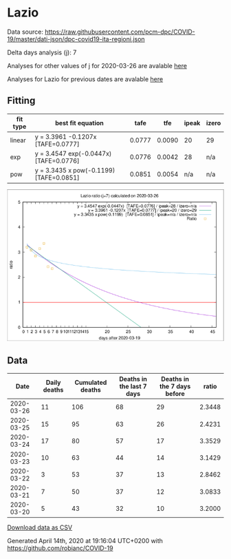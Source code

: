 # Lazio

Data source: https://raw.githubusercontent.com/pcm-dpc/COVID-19/master/dati-json/dpc-covid19-ita-regioni.json

Delta days analysis (j): 7

Analyses for other values of j for 2020-03-26 are avalable [here](../2020-03-26/README.md)

Analyses for Lazio for previous dates are avalable [here](../README.md)

## Fitting 
|fit type|best fit equation|tafe|tfe|ipeak|izero|
|-------|-----|--------|------|---|---|
|linear|y = 3.3961 -0.1207x  [TAFE=0.0777]|0.0777|0.0090|20|29|
|exp|y = 3.4547 exp(-0.0447x)  [TAFE=0.0776]|0.0776|0.0042|28|n/a|
|pow|y = 3.3435 x pow(-0.1199)  [TAFE=0.0851]|0.0851|0.0054|n/a|n/a|

![Plot](COVID-19_lazio_j7_2020-03-26.png)

## Data
|Date|Daily deaths|Cumulated deaths|Deaths in the last 7 days|Deaths in the 7 days before|ratio|
|----|----------|-----------|-------|--------------------|-----|
|2020-03-26|11|106|68|29|2.3448|
|2020-03-25|15|95|63|26|2.4231|
|2020-03-24|17|80|57|17|3.3529|
|2020-03-23|10|63|44|14|3.1429|
|2020-03-22|3|53|37|13|2.8462|
|2020-03-21|7|50|37|12|3.0833|
|2020-03-20|5|43|32|10|3.2000|

[Download data as CSV](COVID-19_lazio_j7_2020-03-26.csv)

Generated April 14th, 2020 at 19:16:04 UTC+0200 with https://github.com/robianc/COVID-19
